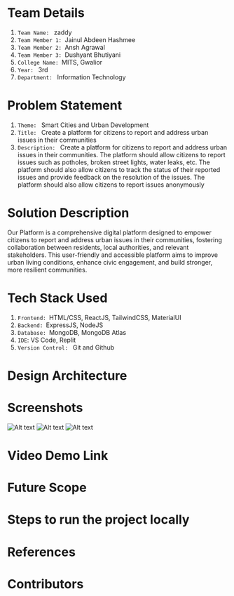 # Team Details

1. ``Team Name: `` zaddy
2. ``Team Member 1: ``Jainul Abdeen Hashmee
3. ``Team Member 2: ``Ansh Agrawal
4. ``Team Member 3: ``Dushyant Bhutiyani
5. ``College Name: ``MITS, Gwalior
6. ``Year: `` 3rd
7. ``Department: `` Information Technology


# Problem Statement

1. ``Theme: `` Smart Cities and Urban Development
2. ``Title: `` Create a platform for citizens to report and address urban issues in their communities
3. ``Description: `` Create a platform for citizens to report and address urban issues in their communities. The platform should allow citizens to report issues such as potholes, broken street lights, water leaks, etc. The platform should also allow citizens to track the status of their reported issues and provide feedback on the resolution of the issues. The platform should also allow citizens to report issues anonymously

# Solution Description

Our Platform is a comprehensive digital platform designed to empower citizens to report and address urban issues in their communities, fostering collaboration between residents, local authorities, and relevant stakeholders. This user-friendly and accessible platform aims to improve urban living conditions, enhance civic engagement, and build stronger, more resilient communities.

# Tech Stack Used

1. ``Frontend: ``HTML/CSS, ReactJS, TailwindCSS, MaterialUI
2. ``Backend: ``ExpressJS, NodeJS
3. ``Database: ``MongoDB, MongoDB Atlas
4. ``IDE``: VS Code, Replit
5. ``Version Control: `` Git and Github


# Design Architecture

# Screenshots
![Alt text](<WhatsApp Image 2023-11-05 at 9.52.29 AM.jpeg>)
![Alt text](<WhatsApp Image 2023-11-05 at 9.52.17 AM.jpeg>)
![Alt text](<WhatsApp Image 2023-11-05 at 9.51.50 AM.jpeg>)

# Video Demo Link

# Future Scope

# Steps to run the project locally

# References

# Contributors
